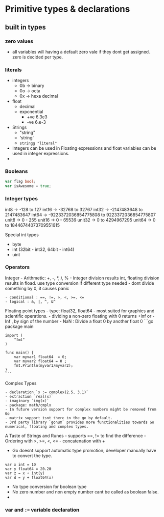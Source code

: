 # Primitive types & declarations

## built in types

### zero values

- all variables will having a default zero vale if they dont get assigned. zero is decided per type.

### literals

- integers
	- 0b -> binary
	- 0o -> octa
	- 0x -> hexa decimal
- float
	- decimal
	- exponential
		- +ve 6.3e3
		- -ve 6.e-3
- Strings
	- "string"
	- 'string'
	- `stringg "literal"`
- Integers can be used in Floating expressions and float variables can be used in integer expressions.
- 
### Booleans
```go
var flag bool;
var isAwesome = true;
```

### Integer types
int8 -> -128 to 127
int16 -> -32768 to 32767
int32 -> -2147483648 to 2147483647
int64 -> -9223372036854775808 to 9223372036854775807
unit8 -> 0 - 255
unit16 -> 0 - 65536
unit32 -> 0 to 4294967295
unit64 -> 0 to 18446744073709551615

Special int types
- byte
- int (32bit - int32, 64bit - int64)
- uint

### Operators 

Integer
	- Arithmetic: +, -, *, /, %
	- Integer division results int, floating division results in fload. use type conversion if different type needed
	- dont divide something by 0, it causes panic

	- conditional : ==, !=, >, <, >=, <=
	- logical : &, |, ^, &^

Floating point types
	- type: float32, float64
	- most suited for graphics and scientific operations.
	- dividing a non-zero floating with 0 returns +Inf or -Inf , by sign of the number
	- NaN : Divide a float 0 by another float 0 
	```go
	package main

	import (
		"fmt"
	)

	func main() {
		var myvar1 float64  = 0;
		var myvar2 float64 = 0 ;
		fmt.Println(myvar1/myvar2);
	}
	```
Complex Types

	- declaration `x := complex(2.5, 3.1)`
	- extraction `real(x)`
	- imaginary `img(x)`
	- package: math/cmplx
	- In future version support for complex numbers might be removed from Go
	- matrix support isnt there in the go by default.
	- 3rd party library `gonum` provides more functionalities towards Go numerical, floating and complex types.

A Taste of Strings and Runes
	- supports ==, != to find the difference
	- Ordering with >, >=, <, <=
	- concatenation with +

- Go doesnt support automatic type promotion, developer manually have to convert the type. 
```
var x int = 10
var y float64 = 20.20
var z = x + int(y)
var d = y + float64(x)
```
- No type conversion for boolean type
- No zero number and non empty number cant be called as boolean false. 
- 

### var and `:=` variable declaration



	